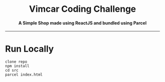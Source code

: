 <h1 align="center">Vimcar Coding Challenge</h1>

<h4 align="center">
    A Simple Shop made using ReactJS and bundled using Parcel
</h4>

***




# Run Locally

```
clone repo
npm install
cd src
parcel index.html
```
